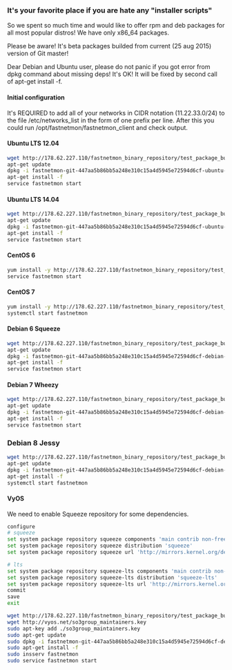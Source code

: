 ### It's your favorite place if you are hate any "installer scripts" 

So we spent so much time and would like to offer rpm and deb packages for all most popular distros! We have only x86_64 paсkages.

Please be aware! It's beta packages builded from current (25 aug 2015) version of Git master!

Dear Debian and Ubuntu user, please do not panic if you got error from dpkg command about missing deps! It's OK! It will be fixed by second call of apt-get install -f.


#### Initial configuration

It's REQUIRED to add all of your networks in CIDR notation (11.22.33.0/24) to the file /etc/networks_list in the form of one prefix per line. After this you could run /opt/fastnetmon/fastnetmon_client and check output. 

#### Ubuntu LTS 12.04

```bash
wget http://178.62.227.110/fastnetmon_binary_repository/test_package_build/fastnetmon-git-447aa5b86bb5a248e310c15a4d5945e72594d6cf-ubuntu-12.04-x86_64.deb
apt-get update
dpkg -i fastnetmon-git-447aa5b86bb5a248e310c15a4d5945e72594d6cf-ubuntu-12.04-x86_64.deb
apt-get install -f
service fastnetmon start
```

#### Ubuntu LTS 14.04

```bash
wget http://178.62.227.110/fastnetmon_binary_repository/test_package_build/fastnetmon-git-447aa5b86bb5a248e310c15a4d5945e72594d6cf-ubuntu-14.04-x86_64.deb
apt-get update
dpkg -i fastnetmon-git-447aa5b86bb5a248e310c15a4d5945e72594d6cf-ubuntu-14.04-x86_64.deb
apt-get install -f
service fastnetmon start
```

#### CentOS 6

```bash
yum install -y http://178.62.227.110/fastnetmon_binary_repository/test_package_build/fastnetmon-git-447aa5b86bb5a248e310c15a4d5945e72594d6cf-centos-6-x86_64.rpm
service fastnetmon start
```

#### CentOS 7

```bash
yum install -y http://178.62.227.110/fastnetmon_binary_repository/test_package_build/fastnetmon-git-447aa5b86bb5a248e310c15a4d5945e72594d6cf-centos-7-x86_64.rpm
systemctl start fastnetmon
```

#### Debian 6 Squeeze

```bash
wget http://178.62.227.110/fastnetmon_binary_repository/test_package_build/fastnetmon-git-447aa5b86bb5a248e310c15a4d5945e72594d6cf-debian-6.0-x86_64.deb
apt-get update
dpkg -i fastnetmon-git-447aa5b86bb5a248e310c15a4d5945e72594d6cf-debian-6.0-x86_64.deb
apt-get install -f
service fastnetmon start
```

#### Debian 7 Wheezy 

```bash
wget http://178.62.227.110/fastnetmon_binary_repository/test_package_build/fastnetmon-git-447aa5b86bb5a248e310c15a4d5945e72594d6cf-debian-7.0-x86_64.deb
apt-get update
dpkg -i fastnetmon-git-447aa5b86bb5a248e310c15a4d5945e72594d6cf-debian-7.0-x86_64.deb
apt-get install -f
service fastnetmon start
```

### Debian 8 Jessy

```bash
wget http://178.62.227.110/fastnetmon_binary_repository/test_package_build/fastnetmon-git-447aa5b86bb5a248e310c15a4d5945e72594d6cf-debian-8.0-x86_64.deb
apt-get update
dpkg -i fastnetmon-git-447aa5b86bb5a248e310c15a4d5945e72594d6cf-debian-8.0-x86_64.deb
apt-get install -f
systemctl start fastnetmon
```

#### VyOS 

We need to enable Squeeze repository for some dependencies. 
```bash
configure
# squeeze
set system package repository squeeze components 'main contrib non-free'
set system package repository squeeze distribution 'squeeze'
set system package repository squeeze url 'http://mirrors.kernel.org/debian'

# lts
set system package repository squeeze-lts components 'main contrib non-free'
set system package repository squeeze-lts distribution 'squeeze-lts'
set system package repository squeeze-lts url 'http://mirrors.kernel.org/debian'
commit
save
exit
```

```bash
wget http://178.62.227.110/fastnetmon_binary_repository/test_package_build/fastnetmon-git-447aa5b86bb5a248e310c15a4d5945e72594d6cf-debian-6.0-x86_64.deb
wget http://vyos.net/so3group_maintainers.key
sudo apt-key add ./so3group_maintainers.key
sudo apt-get update
sudo dpkg -i fastnetmon-git-447aa5b86bb5a248e310c15a4d5945e72594d6cf-debian-6.0-x86_64.deb
sudo apt-get install -f
sudo insserv fastnetmon
sudo service fastnetmon start
```
